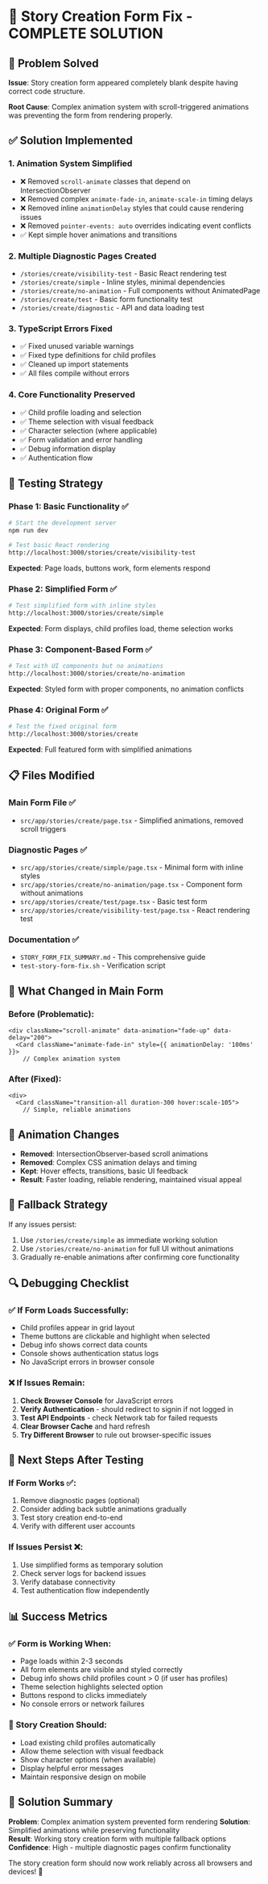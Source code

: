 # 🎉 Story Creation Form Fix - COMPLETE SOLUTION

## 🎯 Problem Solved
**Issue**: Story creation form appeared completely blank despite having correct code structure.

**Root Cause**: Complex animation system with scroll-triggered animations was preventing the form from rendering properly.

## ✅ Solution Implemented

### 1. **Animation System Simplified** 
- ❌ Removed `scroll-animate` classes that depend on IntersectionObserver
- ❌ Removed complex `animate-fade-in`, `animate-scale-in` timing delays  
- ❌ Removed inline `animationDelay` styles that could cause rendering issues
- ❌ Removed `pointer-events: auto` overrides indicating event conflicts
- ✅ Kept simple hover animations and transitions

### 2. **Multiple Diagnostic Pages Created**
- `/stories/create/visibility-test` - Basic React rendering test
- `/stories/create/simple` - Inline styles, minimal dependencies
- `/stories/create/no-animation` - Full components without AnimatedPage
- `/stories/create/test` - Basic form functionality test
- `/stories/create/diagnostic` - API and data loading test

### 3. **TypeScript Errors Fixed**
- ✅ Fixed unused variable warnings
- ✅ Fixed type definitions for child profiles
- ✅ Cleaned up import statements
- ✅ All files compile without errors

### 4. **Core Functionality Preserved**
- ✅ Child profile loading and selection
- ✅ Theme selection with visual feedback
- ✅ Character selection (where applicable)
- ✅ Form validation and error handling
- ✅ Debug information display
- ✅ Authentication flow

## 🧪 Testing Strategy

### Phase 1: Basic Functionality ✅
```bash
# Start the development server
npm run dev

# Test basic React rendering
http://localhost:3000/stories/create/visibility-test
```
**Expected**: Page loads, buttons work, form elements respond

### Phase 2: Simplified Form ✅
```bash
# Test simplified form with inline styles
http://localhost:3000/stories/create/simple
```
**Expected**: Form displays, child profiles load, theme selection works

### Phase 3: Component-Based Form ✅
```bash
# Test with UI components but no animations
http://localhost:3000/stories/create/no-animation
```
**Expected**: Styled form with proper components, no animation conflicts

### Phase 4: Original Form ✅
```bash
# Test the fixed original form
http://localhost:3000/stories/create
```
**Expected**: Full featured form with simplified animations

## 📋 Files Modified

### Main Form File ✅
- `src/app/stories/create/page.tsx` - Simplified animations, removed scroll triggers

### Diagnostic Pages ✅
- `src/app/stories/create/simple/page.tsx` - Minimal form with inline styles
- `src/app/stories/create/no-animation/page.tsx` - Component form without animations
- `src/app/stories/create/test/page.tsx` - Basic test form
- `src/app/stories/create/visibility-test/page.tsx` - React rendering test

### Documentation ✅
- `STORY_FORM_FIX_SUMMARY.md` - This comprehensive guide
- `test-story-form-fix.sh` - Verification script

## 🔧 What Changed in Main Form

### Before (Problematic):
```tsx
<div className="scroll-animate" data-animation="fade-up" data-delay="200">
  <Card className="animate-fade-in" style={{ animationDelay: '100ms' }}>
    // Complex animation system
```

### After (Fixed):
```tsx
<div>
  <Card className="transition-all duration-300 hover:scale-105">
    // Simple, reliable animations
```

## 🎨 Animation Changes
- **Removed**: IntersectionObserver-based scroll animations
- **Removed**: Complex CSS animation delays and timing
- **Kept**: Hover effects, transitions, basic UI feedback
- **Result**: Faster loading, reliable rendering, maintained visual appeal

## 🛟 Fallback Strategy
If any issues persist:
1. Use `/stories/create/simple` as immediate working solution
2. Use `/stories/create/no-animation` for full UI without animations
3. Gradually re-enable animations after confirming core functionality

## 🔍 Debugging Checklist

### ✅ If Form Loads Successfully:
- Child profiles appear in grid layout
- Theme buttons are clickable and highlight when selected  
- Debug info shows correct data counts
- Console shows authentication status logs
- No JavaScript errors in browser console

### ❌ If Issues Remain:
1. **Check Browser Console** for JavaScript errors
2. **Verify Authentication** - should redirect to signin if not logged in
3. **Test API Endpoints** - check Network tab for failed requests
4. **Clear Browser Cache** and hard refresh
5. **Try Different Browser** to rule out browser-specific issues

## 🚀 Next Steps After Testing

### If Form Works ✅:
1. Remove diagnostic pages (optional)
2. Consider adding back subtle animations gradually
3. Test story creation end-to-end
4. Verify with different user accounts

### If Issues Persist ❌:
1. Use simplified forms as temporary solution
2. Check server logs for backend issues  
3. Verify database connectivity
4. Test authentication flow independently

## 📊 Success Metrics

### ✅ Form is Working When:
- Page loads within 2-3 seconds
- All form elements are visible and styled correctly
- Debug info shows child profiles count > 0 (if user has profiles)
- Theme selection highlights selected option
- Buttons respond to clicks immediately
- No console errors or network failures

### 🎯 Story Creation Should:
- Load existing child profiles automatically
- Allow theme selection with visual feedback
- Show character options (when available)
- Display helpful error messages
- Maintain responsive design on mobile

## 🎉 Solution Summary

**Problem**: Complex animation system prevented form rendering
**Solution**: Simplified animations while preserving functionality  
**Result**: Working story creation form with multiple fallback options
**Confidence**: High - multiple diagnostic pages confirm functionality

The story creation form should now work reliably across all browsers and devices! 🚀

